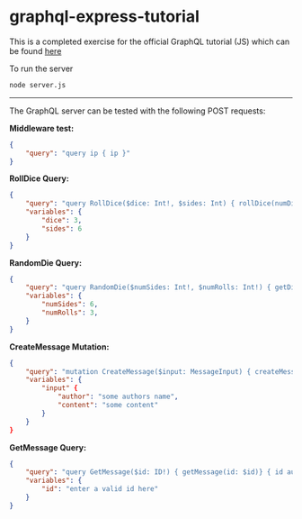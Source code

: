 # graphql-express-tutorial

This is a completed exercise for the official GraphQL tutorial (JS) which can be found [here](https://graphql.org/graphql-js/)

To run the server
```bash
node server.js
```
---
The GraphQL server can be tested with the following POST requests:

**Middleware test:**
```json
{
    "query": "query ip { ip }" 
}
```
**RollDice Query:**
```json
{
    "query": "query RollDice($dice: Int!, $sides: Int) { rollDice(numDice: $dice, numSides: $sides ) }",
    "variables": {
        "dice": 3,
        "sides": 6
    }
}
```
**RandomDie Query:**
```json
{
    "query": "query RandomDie($numSides: Int!, $numRolls: Int!) { getDie(numSides: $numSides) { rollOnce roll(numRolls: $numRolls ) } }",
    "variables": {
        "numSides": 6,
        "numRolls": 3,
    }
}
```
**CreateMessage Mutation:**
```json
{
    "query": "mutation CreateMessage($input: MessageInput) { createMessage(input: $input) { id } }",
    "variables": {
        "input" {
            "author": "some authors name",
            "content": "some content"
        }
    }
}
```
**GetMessage Query:**
```json
{
    "query": "query GetMessage($id: ID!) { getMessage(id: $id)} { id author content } }",
    "variables": {
        "id": "enter a valid id here"
    }
}
```